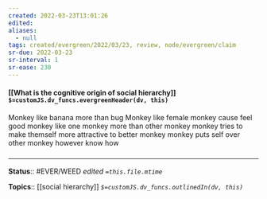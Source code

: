 ```yaml
---
created: 2022-03-23T13:01:26 
edited: 
aliases:
  - null
tags: created/evergreen/2022/03/23, review, node/evergreen/claim
sr-due: 2022-03-23
sr-interval: 1
sr-ease: 230
---
```


#### [[What is the cognitive origin of social hierarchy]] `$=customJS.dv_funcs.evergreenHeader(dv, this)`

Monkey like banana more than bug
Monkey like female monkey cause feel good
monkey like one monkey more than other monkey
monkey tries to make themself more attractive to better monkey
monkey puts self over other monkey however know how

### <hr class="footnote"/>

**Status**:: #EVER/WEED 
*edited `=this.file.mtime`*

**Topics**:: [[social hierarchy]]
*`$=customJS.dv_funcs.outlinedIn(dv, this)`*
